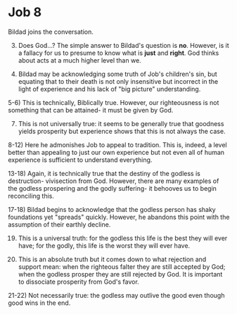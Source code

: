 # Job 8

Bildad joins the conversation.


3) Does God...?  The simple answer to Bildad's question is **no**.
   However, is it a fallacy for us to presume to know what is __just__ and __right__.
   God thinks about acts at a much higher level than we.

4) Bildad may be acknowledging some truth of Job's children's sin, but equating that to their death is not only insensitive but incorrect in the light of experience and his lack of "big picture" understanding.

5-6) This is technically, Biblically true.
     However, our righteousness is not something that can be attained- it must be given by God.

7) This is not universally true: it seems to be generally true that goodness yields prosperity but experience shows that this is not always the case.

8-12) Here he admonishes Job to appeal to tradition.
      This is, indeed, a level better than appealing to just our own experience but not even all of human experience is sufficient to understand everything.

13-18) Again, it is technically true that the destiny of the godless is destruction- vivisection from God.
       However, there are many examples of the godless prospering and the godly suffering- it behooves us to begin reconciling this.

17-18) Bildad begins to acknowledge that the godless person has shaky foundations yet "spreads" quickly.
       However, he abandons this point with the assumption of their earthly decline.

19) This is a universal truth: for the godless this life is the best they will ever have; for the godly, this life is the worst they will ever have.

20) This is an absolute truth but it comes down to what rejection and support mean: when the righteous falter they are still accepted by God; when the godless prosper they are still rejected by God.
    It is important to dissociate prosperity from God's favor.

21-22) Not necessarily true: the godless may outlive the good even though good wins in the end.
